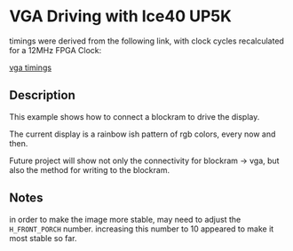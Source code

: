 # VGA Driving with Ice40 UP5K # 

timings were derived from the following link, with clock cycles recalculated for a 12MHz FPGA Clock:

[vga timings](http://tinyvga.com/vga-timing/640x400@70Hz)

## Description ##

This example shows how to connect a blockram to drive the display.

The current display is a rainbow ish pattern of rgb colors, every now and then.

Future project will show not only the connectivity for blockram -> vga, but also
the method for writing to the blockram.

## Notes ##

in order to make the image more stable, may need to adjust the `H_FRONT_PORCH` number.
increasing this number to 10 appeared to make it most stable so far.
